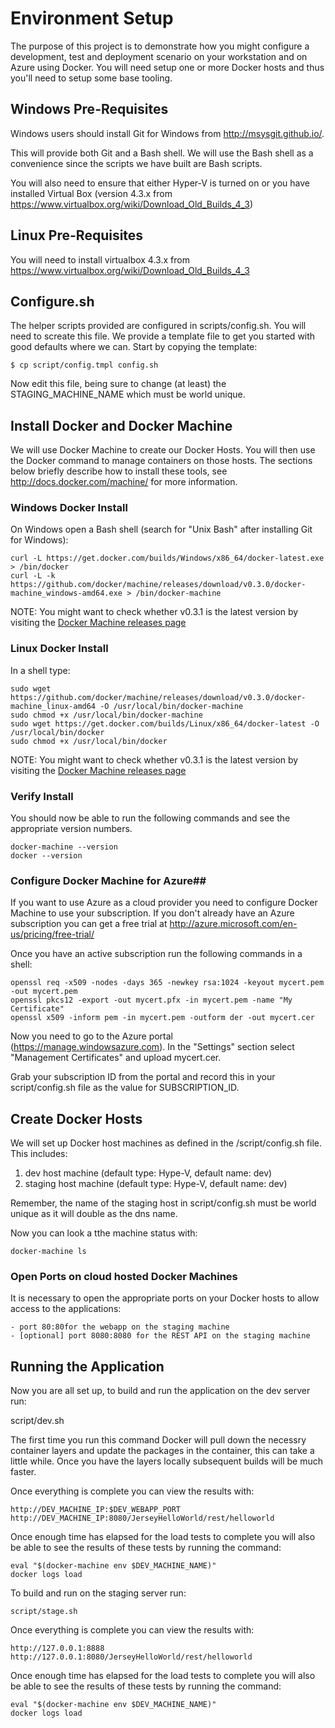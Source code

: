 # Environment Setup #

The purpose of this project is to demonstrate how you might configure a
development, test and deployment scenario on your workstation and on Azure 
using Docker. You will need setup one or more Docker hosts and thus you'll
need to setup some base tooling.

## Windows Pre-Requisites ##

Windows users should install Git for Windows from http://msysgit.github.io/.

This will provide both Git and a Bash shell. We will use the Bash shell as a
convenience since the scripts we have built are Bash scripts.

You will also need to ensure that either Hyper-V is turned on or you
have installed Virtual Box (version 4.3.x from
https://www.virtualbox.org/wiki/Download_Old_Builds_4_3)

## Linux Pre-Requisites ##

You will need to install virtualbox 4.3.x from
https://www.virtualbox.org/wiki/Download_Old_Builds_4_3

## Configure.sh ##

The helper scripts provided are configured in scripts/config.sh. You will
need to screate this file. We provide a template file to get you started
with good defaults where we can. Start by copying the template:

    $ cp script/config.tmpl config.sh
    
Now edit this file, being sure to change (at least) the
STAGING_MACHINE_NAME which must be world unique.

## Install Docker and Docker Machine ##

We will use Docker Machine to create our Docker Hosts. You will then
use the Docker command to manage containers on those hosts. The
sections below briefly describe how to install these tools, see
http://docs.docker.com/machine/ for more information.

### Windows Docker Install ###

On Windows open a Bash shell (search for "Unix Bash" after installing Git
for Windows):

    curl -L https://get.docker.com/builds/Windows/x86_64/docker-latest.exe > /bin/docker
    curl -L -k https://github.com/docker/machine/releases/download/v0.3.0/docker-machine_windows-amd64.exe > /bin/docker-machine

NOTE: You might want to check whether v0.3.1 is the latest version by visiting the [Docker Machine releases page](https://github.com/docker/machine/releases)

### Linux Docker Install ###

In a shell type:

    sudo wget https://github.com/docker/machine/releases/download/v0.3.0/docker-machine_linux-amd64 -O /usr/local/bin/docker-machine
    sudo chmod +x /usr/local/bin/docker-machine
    sudo wget https://get.docker.com/builds/Linux/x86_64/docker-latest -O /usr/local/bin/docker
    sudo chmod +x /usr/local/bin/docker

NOTE: You might want to check whether v0.3.1 is the latest version by visiting the [Docker Machine releases page](https://github.com/docker/machine/releases)


### Verify Install ##

You should now be able to run the following commands and see the
appropriate version numbers.

    docker-machine --version
    docker --version

### Configure Docker Machine for Azure##

If you want to use Azure as a cloud provider you need to configure
Docker Machine to use your subscription. If you don't already have an
Azure subscription you can get a free trial at
http://azure.microsoft.com/en-us/pricing/free-trial/

Once you have an active subscription run the following commands in a shell:

    openssl req -x509 -nodes -days 365 -newkey rsa:1024 -keyout mycert.pem -out mycert.pem
    openssl pkcs12 -export -out mycert.pfx -in mycert.pem -name "My Certificate"
    openssl x509 -inform pem -in mycert.pem -outform der -out mycert.cer

Now you need to go to the Azure portal (https://manage.windowsazure.com). In the "Settings" 
section select "Management Certificates" and upload mycert.cer.

Grab your subscription ID from the portal and record this in your
script/config.sh file as the value for SUBSCRIPTION_ID.

## Create Docker Hosts ##

We will set up Docker host machines as defined in the
/script/config.sh file. This includes:

  1. dev host machine (default type: Hype-V, default name: dev)
  2. staging host machine (default type: Hype-V, default name: dev)

Remember, the name of the staging host in script/config.sh must be
world unique as it will double as the dns name.

Now you can look a tthe machine status with:

    docker-machine ls

### Open Ports on cloud hosted Docker Machines ###

It is necessary to open the appropriate ports on your Docker hosts to allow 
access to the applications:

    - port 80:80for the webapp on the staging machine
    - [optional] port 8080:8080 for the REST API on the staging machine

## Running the Application ##

Now you are all set up, to build and run the application on the dev
server run:

  script/dev.sh

The first time you run this command Docker will pull down the necessry
container layers and update the packages in the container, this can
take a little while. Once you have the layers locally subsequent
builds will be much faster.

Once everything is complete you can view the results with:

    http://DEV_MACHINE_IP:$DEV_WEBAPP_PORT
    http://DEV_MACHINE_IP:8080/JerseyHelloWorld/rest/helloworld

Once enough time has elapsed for the load tests to complete you will
also be able to see the results of these tests by running the command:

    eval "$(docker-machine env $DEV_MACHINE_NAME)"
    docker logs load

To build and run on the staging server run:

    script/stage.sh

Once everything is complete you can view the results with:

    http://127.0.0.1:8888
    http://127.0.0.1:8080/JerseyHelloWorld/rest/helloworld

Once enough time has elapsed for the load tests to complete you will
also be able to see the results of these tests by running the command:

    eval "$(docker-machine env $DEV_MACHINE_NAME)"
    docker logs load

